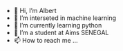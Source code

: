 - 👋 Hi, I’m Albert
- 👀 I’m interseted in machine learning
- 🌱 I’m currently learning python
- 💞️ I’m a student at Aims SENEGAL
- 📫 How to reach me ...

<!---
Ntumba1994/Ntumba1994 is a ✨ special ✨ repository because its `README.md` (this file) appears on your GitHub profile.
You can click the Preview link to take a look at your changes.
--->
